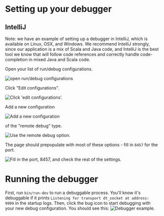 # Setting up your debugger

## IntelliJ
Note: we have an example of setting up a debugger in IntelliJ, which is available on Linux, OSX, and Windows.  We recommend IntelliJ strongly, since our application is a mix of Scala and Java code, and IntelliJ is the best tool we know that will follow code references and correctly handle code-completion in mixed Java and Scala code.

Open your list of run/debug configurations.

![open run/debug configurations](https://i.imgur.com/LJHe43d.png)

Click "Edit configurations".

![Click 'edit configurations'.](https://imgur.com/pGgzgr9.png)

Add a new configuration

![Add a new configuration](https://imgur.com/ELrzsML.png)

of the "remote debug" type.

![Use the remote debug option.](https://imgur.com/t3GJtY2.png)

The page should prepopulate with most of these options - fill in `8457` for the port.

![Fill in the port, 8457, and check the rest of the settings.](https://i.imgur.com/hpWWwYp.png)

# Running the debugger

First, run `bin/run-dev` to run a debuggable process.  You'll know it's debuggable if it prints `Listening for transport dt_socket at address: 9999` in the startup logs.  Then, click the bug icon to start debugging with your new debug configuration.  You should see this:
![Debugger example.](https://imgur.com/NHbx2Km.png)